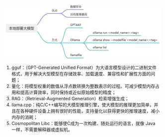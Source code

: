 ![本地部署大模型总结思维导图](../pics/本地部署大模型总结思维导图.png)

1. gguf：（GPT-Generated Unified Format）为大语言模型设计的二进制文件格式，用于解决大型模型在存储效率、加载速度、兼容性和扩展性方面的问题；
2. 量化：将模型权重的数值从浮点数转换为整数表示的过程。可减少模型内存占用和提高计算效率，同时保持或近似原始模型的精度；
3. RAG：（Retrieval-Augmented Generation）检索增强生成；
4. llama.cpp：纯C/C++编写的大模型推理引擎，使大模型的推理更加简单，并且在各种硬件设备上拥有很好的性能，支持量化以获得更快的推理速度，减小内存的消耗；
5. Cosmopolitan Libc：能够使C成为一次构建、随处运行的语言，就像 Java 一样，不需要解释器或虚拟机。

